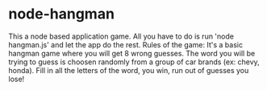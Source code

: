 # node-hangman
This a node based application game. All you have to do is run 'node hangman.js' and let the app do the rest. 
Rules of the game: It's a basic hangman game where you will get 8 wrong guesses. The word you will be trying to guess is choosen randomly from a group of car brands (ex: chevy, honda). Fill in all the letters of the word, you win, run out of guesses you lose!